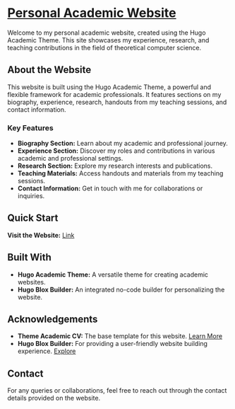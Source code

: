 # [Personal Academic Website](https://nakkstar123.github.io/)

Welcome to my personal academic website, created using the Hugo Academic Theme. This site showcases my experience, research, and teaching contributions in the field of theoretical computer science.

## About the Website

This website is built using the Hugo Academic Theme, a powerful and flexible framework for academic professionals. It features sections on my biography, experience, research, handouts from my teaching sessions, and contact information.

### Key Features

- **Biography Section:** Learn about my academic and professional journey.
- **Experience Section:** Discover my roles and contributions in various academic and professional settings.
- **Research Section:** Explore my research interests and publications.
- **Teaching Materials:** Access handouts and materials from my teaching sessions.
- **Contact Information:** Get in touch with me for collaborations or inquiries.

## Quick Start

**Visit the Website:** [Link](https://nakkstar123.github.io/)


## Built With

- **Hugo Academic Theme:** A versatile theme for creating academic websites.
- **Hugo Blox Builder:** An integrated no-code builder for personalizing the website.

## Acknowledgements

- **Theme Academic CV:** The base template for this website. [Learn More](https://github.com/HugoBlox/theme-academic-cv)
- **Hugo Blox Builder:** For providing a user-friendly website building experience. [Explore](https://hugoblox.com)

## Contact

For any queries or collaborations, feel free to reach out through the contact details provided on the website.